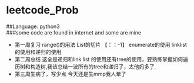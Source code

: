 # leetcode_Prob
##Language: python3  
###some code are found in internet and some are mine  
+ 第一周复习  range()的用法 List的切片 【：：-1】 enumerate的使用 linklist的使用和递归的使用
+ 第二周总结  这全是递归和link list 的使用还有tree的使用，要熟练掌握如何遍历树和构造树,我该总结一波所有的tree和递归了，太他妈多了.
+ 第三周生病了，写少点 今天还是生mmp我人晕了


